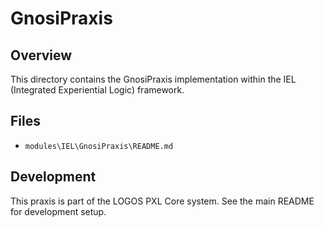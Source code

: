 # GnosiPraxis

## Overview

This directory contains the GnosiPraxis implementation within the IEL (Integrated Experiential Logic) framework.

## Files

- `modules\IEL\GnosiPraxis\README.md`

## Development

This praxis is part of the LOGOS PXL Core system. See the main README for development setup.
